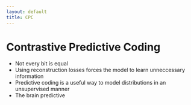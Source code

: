 ```yaml
---
layout: default
title: CPC
---
```



# Contrastive Predictive Coding

* Not every bit is equal
* Using reconstruction losses forces the model to learn unneccessary information
* Predictive coding is a useful way to model distributions in an unsupervised manner
* The brain predictive


<!--more-->
